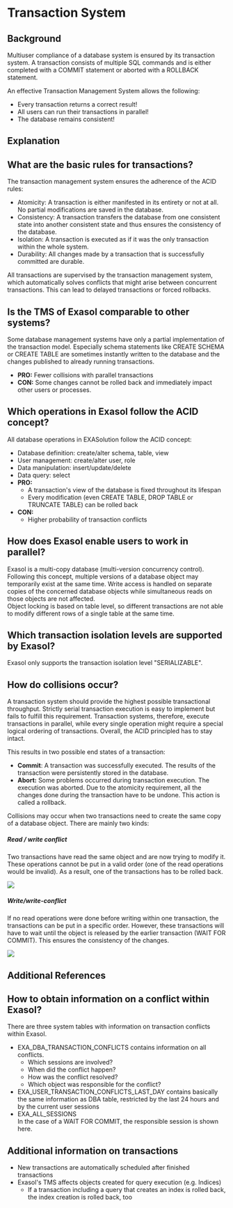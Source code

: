 # Transaction System 
## Background

Multiuser compliance of a database system is ensured by its transaction system. A transaction consists of multiple SQL commands and is either completed with a COMMIT statement or aborted with a ROLLBACK statement.

An effective Transaction Management System allows the following:

* Every transaction returns a correct result!
* All users can run their transactions in parallel!
* The database remains consistent!

## Explanation

## What are the basic rules for transactions?

The transaction management system ensures the adherence of the ACID rules:

* Atomicity: A transaction is either manifested in its entirety or not at all. No partial modifications are saved in the database.
* Consistency: A transaction transfers the database from one consistent state into another consistent state and thus ensures the consistency of the database.
* Isolation: A transaction is executed as if it was the only transaction within the whole system.
* Durability: All changes made by a transaction that is successfully committed are durable.

All transactions are supervised by the transaction management system, which automatically solves conflicts that might arise between concurrent transactions. This can lead to delayed transactions or forced rollbacks.

## Is the TMS of Exasol comparable to other systems?

Some database management systems have only a partial implementation of the transaction model. Especially schema statements like CREATE SCHEMA or CREATE TABLE are sometimes instantly written to the database and the changes published to already running transactions.

* **PRO:** Fewer collisions with parallel transactions
* **CON:** Some changes cannot be rolled back and immediately impact other users or processes.

## Which operations in Exasol follow the ACID concept?

All database operations in EXASolution follow the ACID concept:

* Database definition: create/alter schema, table, view
* User management: create/alter user, role
* Data manipulation: insert/update/delete
* Data query: select
* **PRO:**
	+ A transaction's view of the database is fixed throughout its lifespan
	+ Every modification (even CREATE TABLE, DROP TABLE or TRUNCATE TABLE) can be rolled back
* **CON:**
	+ Higher probability of transaction conflicts

## How does Exasol enable users to work in parallel?

Exasol is a multi-copy database (multi-version concurrency control). Following this concept, multiple versions of a database object may temporarily exist at the same time. Write access is handled on separate copies of the concerned database objects while simultaneous reads on those objects are not affected.  
Object locking is based on table level, so different transactions are not able to modify different rows of a single table at the same time.

## Which transaction isolation levels are supported by Exasol?

Exasol only supports the transaction isolation level "SERIALIZABLE".

## How do collisions occur?

A transaction system should provide the highest possible transactional throughput. Strictly serial transaction execution is easy to implement but fails to fulfill this requirement. Transaction systems, therefore, execute transactions in parallel, while every single operation might require a special logical ordering of transactions. Overall, the ACID principled has to stay intact.

This results in two possible end states of a transaction:

* **Commit**: A transaction was successfully executed. The results of the transaction were persistently stored in the database.
* **Abort:** Some problems occurred during transaction execution. The execution was aborted. Due to the atomicity requirement, all the changes done during the transaction have to be undone. This action is called a rollback.

Collisions may occur when two transactions need to create the same copy of a database object. There are mainly two kinds:

##### Read / write conflict

Two transactions have read the same object and are now trying to modify it. These operations cannot be put in a valid order (one of the read operations would be invalid). As a result, one of the transactions has to be rolled back.

![](images/read_write_conflict.png)

##### Write/write-conflict

If no read operations were done before writing within one transaction, the transactions can be put in a specific order. However, these transactions will have to wait until the object is released by the earlier transaction (WAIT FOR COMMIT). This ensures the consistency of the changes.

![](images/write_write_conflict.png)

## Additional References

## How to obtain information on a conflict within Exasol?

There are three system tables with information on transaction conflicts within Exasol.

* EXA_DBA_TRANSACTION_CONFLICTS contains information on all conflicts.
	+ Which sessions are involved?
	+ When did the conflict happen?
	+ How was the conflict resolved?
	+ Which object was responsible for the conflict?
* EXA_USER_TRANSACTION_CONFLICTS_LAST_DAY contains basically the same information as DBA table, restricted by the last 24 hours and by the current user sessions
* EXA_ALL_SESSIONS  
In the case of a WAIT FOR COMMIT, the responsible session is shown here.

## Additional information on transactions

* New transactions are automatically scheduled after finished transactions
* Exasol's TMS affects objects created for query execution (e.g. Indices)
	+ If a transaction including a query that creates an index is rolled back, the index creation is rolled back, too
